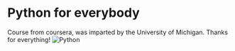 # Python for everybody 
Course from coursera, was imparted by the University of Michigan.
Thanks for everything!
<img src="https://media1.tenor.com/images/ac9cf136a3c0f857e436c32561e9b6e8/tenor.gif?itemid=16957606" alt="Python"> 
